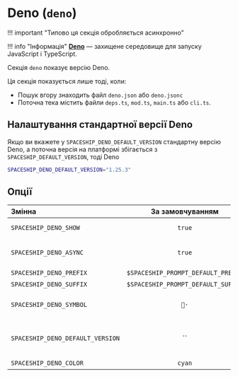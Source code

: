 # Deno (`deno`)

!!! important "Типово ця секція обробляється асинхронно"

!!! info "Інформація"
    [**Deno**](https://deno.land) — захищене середовище для запуску JavaScript і TypeScript.

Секція `deno` показує версію Deno.

Ця секція показується лише тоді, коли:

- Пошук вгору знаходить файл `deno.json` або `deno.jsonc`
- Поточна тека містить файли `deps.ts`, `mod.ts`, `main.ts` або `cli.ts`.

## Налаштування стандартної версії Deno

Якщо ви вкажете у `SPACESHIP_DENO_DEFAULT_VERSION` стандартну версію Deno, а поточна версія на платформі збігається з `SPACESHIP_DEFAULT_VERSION`, тоді Deno

```zsh title=".spaceshiprc.zsh"
SPACESHIP_DENO_DEFAULT_VERSION="1.25.3"
```

## Опції

| Змінна                           |          За замовчуванням          | Пояснення                                 |
|:-------------------------------- |:----------------------------------:| ----------------------------------------- |
| `SPACESHIP_DENO_SHOW`            |               `true`               | Показати секцію                           |
| `SPACESHIP_DENO_ASYNC`           |               `true`               | Рендерити секцію асинхронно               |
| `SPACESHIP_DENO_PREFIX`          | `$SPACESHIP_PROMPT_DEFAULT_PREFIX` | Префікс секції                            |
| `SPACESHIP_DENO_SUFFIX`          | `$SPACESHIP_PROMPT_DEFAULT_SUFFIX` | Суфікс секції                             |
| `SPACESHIP_DENO_SYMBOL`          |                `🦕·`                | Символ, що показується на початку секції  |
| `SPACESHIP_DENO_DEFAULT_VERSION` |                 ``                 | Версія Deno, що вважатиметься стандартною |
| `SPACESHIP_DENO_COLOR`           |               `cyan`               | Колір секції                              |
